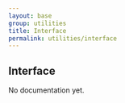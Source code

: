 ```yaml
---
layout: base
group: utilities
title: Interface
permalink: utilities/interface
---
```


## Interface

<p class="hint hint--error">No documentation yet.</p>
